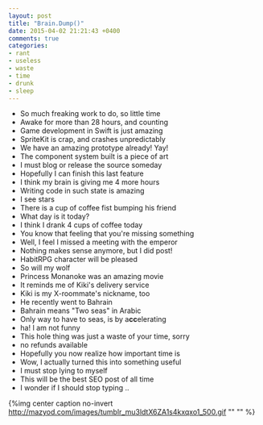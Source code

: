 ```yaml
---
layout: post
title: "Brain.Dump()"
date: 2015-04-02 21:21:43 +0400
comments: true
categories: 
- rant
- useless
- waste
- time
- drunk
- sleep
---
```


- So much freaking work to do, so little time
- Awake for more than 28 hours, and counting
- Game development in Swift is just amazing
- SpriteKit is crap, and crashes unpredictably
- We have an amazing prototype already! Yay!
- The component system built is a piece of art
- I must blog or release the source someday
- Hopefully I can finish this last feature 
- I think my brain is giving me 4 more hours
- Writing code in such state is amazing
- I see stars
- There is a cup of coffee fist bumping his friend
- What day is it today?
- I think I drank 4 cups of coffee today
- You know that feeling that you're missing something
- Well, I feel I missed a meeting with the emperor
- Nothing makes sense anymore, but I did post!
- HabitRPG character will be pleased
- So will my wolf
- Princess Monanoke was an amazing movie
- It reminds me of Kiki's delivery service
- Kiki is my X-roommate's nickname, too
- He recently went to Bahrain
- Bahrain means "Two seas" in Arabic
- Only way to have to seas, is by a**cc**elerating
- ha! I am not funny
- This hole thing was just a waste of your time, sorry
- no refunds available 
- Hopefully you now realize how important time is
- Wow, I actually turned this into something useful
- I must stop lying to myself
- This will be the best SEO post of all time
- I wonder if I should stop typing ..

{%img center caption no-invert http://mazyod.com/images/tumblr_mu3ldtX6ZA1s4kxqxo1_500.gif "" "" %}

